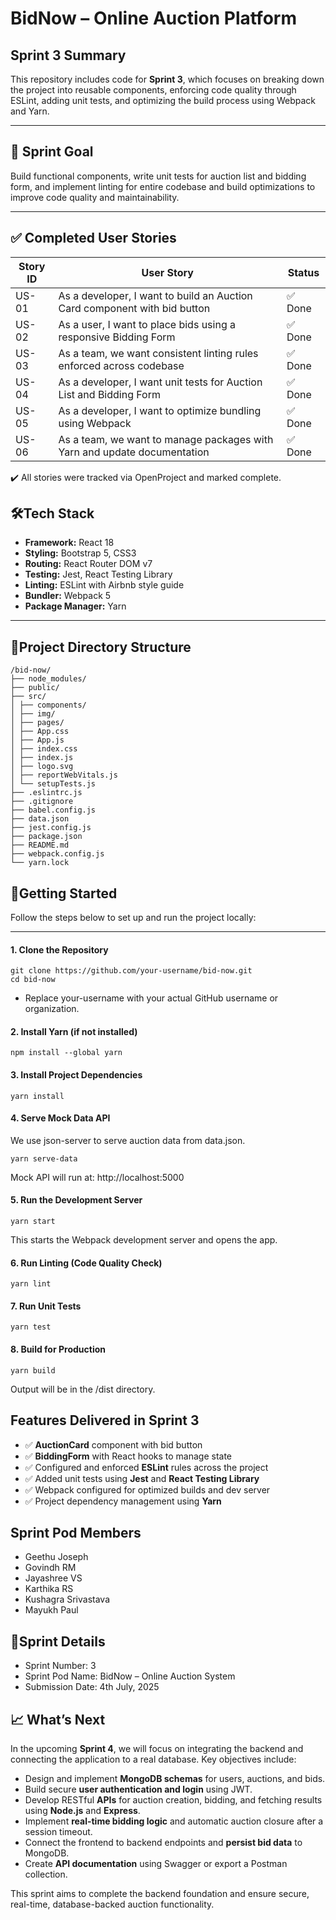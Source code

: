 # BidNow – Online Auction Platform

## Sprint 3 Summary

This repository includes code for **Sprint 3**, which focuses on breaking down the project into reusable components, enforcing code quality through ESLint, adding unit tests, and optimizing the build process using Webpack and Yarn.

---

## 🏁 Sprint Goal

Build functional components, write unit tests for auction list and bidding form, and implement linting for entire codebase and build optimizations to improve code quality and maintainability.

---

## ✅ Completed User Stories

| Story ID | User Story                                                                 | Status |
| -------- | -------------------------------------------------------------------------- | ------ |
| US-01    | As a developer, I want to build an Auction Card component with bid button | ✅ Done |
| US-02    | As a user, I want to place bids using a responsive Bidding Form           | ✅ Done |
| US-03    | As a team, we want consistent linting rules enforced across codebase      | ✅ Done |
| US-04    | As a developer, I want unit tests for Auction List and Bidding Form       | ✅ Done |
| US-05    | As a developer, I want to optimize bundling using Webpack                 | ✅ Done |
| US-06    | As a team, we want to manage packages with Yarn and update documentation  | ✅ Done |


✔️ All stories were tracked via OpenProject and marked complete.


## 🛠️Tech Stack

- **Framework:** React 18
- **Styling:** Bootstrap 5, CSS3
- **Routing:** React Router DOM v7
- **Testing:** Jest, React Testing Library
- **Linting:** ESLint with Airbnb style guide
- **Bundler:** Webpack 5
- **Package Manager:** Yarn

---

## 📂Project Directory Structure
    
    /bid-now/
    ├── node_modules/
    ├── public/
    ├── src/
    │ ├── components/
    │ ├── img/
    │ ├── pages/
    │ ├── App.css
    │ ├── App.js
    │ ├── index.css
    │ ├── index.js
    │ ├── logo.svg
    │ ├── reportWebVitals.js
    │ └── setupTests.js
    ├── .eslintrc.js
    ├── .gitignore
    ├── babel.config.js
    ├── data.json
    ├── jest.config.js
    ├── package.json
    ├── README.md
    ├── webpack.config.js
    └── yarn.lock
    
## 🚀Getting Started

Follow the steps below to set up and run the project locally:

---

#### 1. Clone the Repository

    git clone https://github.com/your-username/bid-now.git
    cd bid-now
- Replace your-username with your actual GitHub username or organization.

#### 2. Install Yarn (if not installed)
    
    npm install --global yarn

#### 3. Install Project Dependencies
    yarn install

#### 4. Serve Mock Data API
We use json-server to serve auction data from data.json.

    yarn serve-data
Mock API will run at: http://localhost:5000

#### 5.  Run the Development Server
    yarn start
This starts the Webpack development server and opens the app.

#### 6. Run Linting (Code Quality Check)
    yarn lint

#### 7. Run Unit Tests
    yarn test

#### 8. Build for Production
    yarn build
Output will be in the /dist directory.

## Features Delivered in Sprint 3

- ✅ **AuctionCard** component with bid button
- ✅ **BiddingForm** with React hooks to manage state
- ✅ Configured and enforced **ESLint** rules across the project
- ✅ Added unit tests using **Jest** and **React Testing Library**
- ✅ Webpack configured for optimized builds and dev server
- ✅ Project dependency management using **Yarn**

## Sprint Pod Members
- Geethu Joseph
- Govindh RM
- Jayashree VS
- Karthika RS
- Kushagra Srivastava
- Mayukh Paul

## 📅Sprint Details
- Sprint Number: 3
- Sprint Pod Name: BidNow – Online Auction System
- Submission Date: 4th July, 2025

## 📈 What’s Next

In the upcoming **Sprint 4**, we will focus on integrating the backend and connecting the application to a real database. Key objectives include:

- Design and implement **MongoDB schemas** for users, auctions, and bids.
- Build secure **user authentication and login** using JWT.
- Develop RESTful **APIs** for auction creation, bidding, and fetching results using **Node.js** and **Express**.
- Implement **real-time bidding logic** and automatic auction closure after a session timeout.
- Connect the frontend to backend endpoints and **persist bid data** to MongoDB.
- Create **API documentation** using Swagger or export a Postman collection.

This sprint aims to complete the backend foundation and ensure secure, real-time, database-backed auction functionality.
